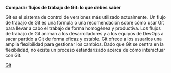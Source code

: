 **Comparar flujos de trabajo de Git: lo que debes saber**

Git es el sistema de control de versiones más utilizado actualmente. Un flujo de trabajo de Git es una fórmula o una recomendación sobre cómo usar Git para llevar a cabo el trabajo de forma homogénea y productiva. Los flujos de trabajo de Git animan a los desarrolladores y a los equipos de DevOps a sacar partido a Git de forma eficaz y estable. Git ofrece a los usuarios una amplia flexibilidad para gestionar los cambios. Dado que Git se centra en la flexibilidad, no existe un proceso estandarizado acerca de cómo interactuar con Git.

[Git](https://www.atlassian.com/es/git/tutorials/comparing-workflows)
